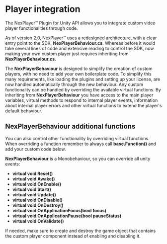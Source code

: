 # Player integration

The NexPlayer™ Plugin for Unity API allows you to integrate custom video player functionalities through code.

As of version 2.0, NexPlayer™ uses a redesigned architecture, with a clear entry point to the SDK, **NexPlayerBehaviour.cs**. Whereas before it would take several lines of code and extensive reading to control the SDK, now making your own custom player just requires inheriting from **NexPlayerBehaviour.cs**.

The **NexPlayerBehaviour** is designed to simplify the creation of custom players, with no need to add your own boilerplate code. To simplify this many requirements, like loading the plugins and setting up your license, are now handled automatically through the new behaviour. Any custom functionality can be handled by overriding the available virtual functions. By inheriting from **NexPlayerBehaviour** you have access to the main player variables, virtual methods to respond to internal player events, information about internal player errors and other virtual functions to extend the player's default behaviour.

## NexPlayerBehaviour additional functions

You can also control other functionality by overriding virtual functions. When overriding a function remember to always call **base.Function()** and add your custom code below.

**NexPlayerBehaviour** is a Monobehaviour, so you can override all unity events:

- **virtual void Reset()**
- **virtual void Awake()**
- **virtual void OnEnable()**
- **virtual void Start()**
- **virtual void Update()**
- **virtual void OnDisable()**
- **virtual void OnDestroy()**
- **virtual void OnApplicationFocus(bool focus)**
- **virtual void OnApplicationPause(bool pauseStatus)**
- **virtual void OnValidate()**

If needed, make sure to create and destroy the game object that contains the custom player component instead of enabling and disabling it.